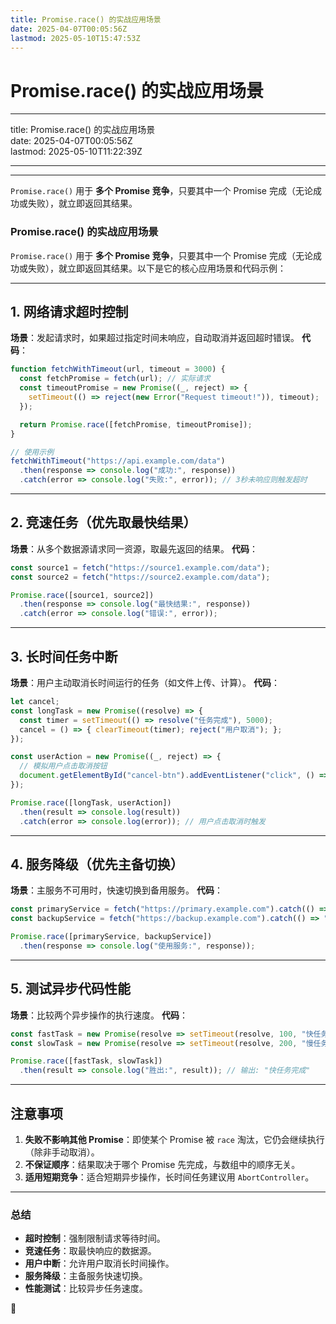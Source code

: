 ```yaml
---
title: Promise.race() 的实战应用场景
date: 2025-04-07T00:05:56Z
lastmod: 2025-05-10T15:47:53Z
---
```


# Promise.race() 的实战应用场景

---

title: Promise.race() 的实战应用场景  
date: 2025-04-07T00:05:56Z  
lastmod: 2025-05-10T11:22:39Z

---

---

​`Promise.race()`​ 用于 **多个 Promise 竞争**，只要其中一个 Promise 完成（无论成功或失败），就立即返回其结果。

### **Promise.race() 的实战应用场景**

​`Promise.race()`​ 用于 **多个 Promise 竞争**，只要其中一个 Promise 完成（无论成功或失败），就立即返回其结果。以下是它的核心应用场景和代码示例：

---

## **1. 网络请求超时控制**

**场景**：发起请求时，如果超过指定时间未响应，自动取消并返回超时错误。
**代码**：

```javascript
function fetchWithTimeout(url, timeout = 3000) {
  const fetchPromise = fetch(url); // 实际请求
  const timeoutPromise = new Promise((_, reject) => {
    setTimeout(() => reject(new Error("Request timeout!")), timeout);
  });

  return Promise.race([fetchPromise, timeoutPromise]);
}

// 使用示例
fetchWithTimeout("https://api.example.com/data")
  .then(response => console.log("成功:", response))
  .catch(error => console.log("失败:", error)); // 3秒未响应则触发超时
```

---

## **2. 竞速任务（优先取最快结果）**

**场景**：从多个数据源请求同一资源，取最先返回的结果。
**代码**：

```javascript
const source1 = fetch("https://source1.example.com/data");
const source2 = fetch("https://source2.example.com/data");

Promise.race([source1, source2])
  .then(response => console.log("最快结果:", response))
  .catch(error => console.log("错误:", error));
```

---

## **3. 长时间任务中断**

**场景**：用户主动取消长时间运行的任务（如文件上传、计算）。
**代码**：

```javascript
let cancel;
const longTask = new Promise((resolve) => {
  const timer = setTimeout(() => resolve("任务完成"), 5000);
  cancel = () => { clearTimeout(timer); reject("用户取消"); };
});

const userAction = new Promise((_, reject) => {
  // 模拟用户点击取消按钮
  document.getElementById("cancel-btn").addEventListener("click", () => reject("用户取消"));
});

Promise.race([longTask, userAction])
  .then(result => console.log(result))
  .catch(error => console.log(error)); // 用户点击取消时触发
```

---

## **4. 服务降级（优先主备切换）**

**场景**：主服务不可用时，快速切换到备用服务。
**代码**：

```javascript
const primaryService = fetch("https://primary.example.com").catch(() => "主服务失败");
const backupService = fetch("https://backup.example.com").catch(() => "备用服务失败");

Promise.race([primaryService, backupService])
  .then(response => console.log("使用服务:", response));
```

---

## **5. 测试异步代码性能**

**场景**：比较两个异步操作的执行速度。
**代码**：

```javascript
const fastTask = new Promise(resolve => setTimeout(resolve, 100, "快任务完成"));
const slowTask = new Promise(resolve => setTimeout(resolve, 200, "慢任务完成"));

Promise.race([fastTask, slowTask])
  .then(result => console.log("胜出:", result)); // 输出: "快任务完成"
```

---

## **注意事项**

1. **失败不影响其他 Promise**：即使某个 Promise 被 `race`​ 淘汰，它仍会继续执行（除非手动取消）。
2. **不保证顺序**：结果取决于哪个 Promise 先完成，与数组中的顺序无关。
3. **适用短期竞争**：适合短期异步操作，长时间任务建议用 `AbortController`​。

---

### **总结**

- **超时控制**：强制限制请求等待时间。
- **竞速任务**：取最快响应的数据源。
- **用户中断**：允许用户取消长时间操作。
- **服务降级**：主备服务快速切换。
- **性能测试**：比较异步任务速度。

 🚀

‍
